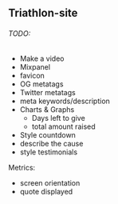 ## Triathlon-site

###### TODO:
- Make a video
- Mixpanel
- favicon
- OG metatags
- Twitter metatags
- meta keywords/description
- Charts & Graphs
  - Days left to give
  - total amount raised
- Style countdown
- describe the cause
- style testimonials


Metrics:
- screen orientation
- quote displayed
